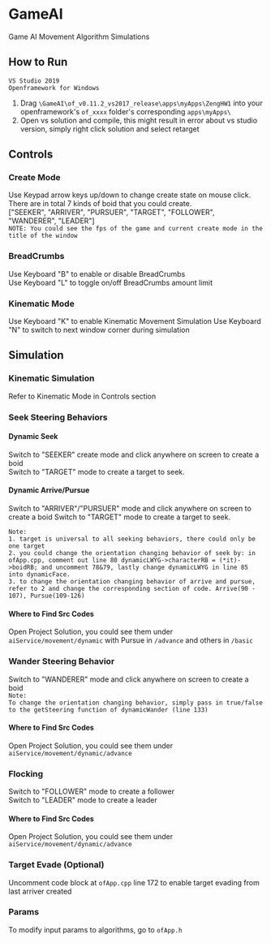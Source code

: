 # GameAI
Game AI Movement Algorithm Simulations

## How to Run
`VS Studio 2019`   
`Openframework for Windows`  
1. Drag `\GameAI\of_v0.11.2_vs2017_release\apps\myApps\ZengHW1` into your openframework's `of_xxxx` folder's corresponding `apps\myApps\` 
2. Open vs solution and compile, this might result in error about vs studio version, simply right click solution and select retarget

## Controls
### Create Mode
Use Keypad arrow keys up/down to change create state on mouse click.  
There are in total 7 kinds of boid that you could create.  
["SEEKER", "ARRIVER", "PURSUER", "TARGET", "FOLLOWER", "WANDERER", "LEADER"]  
`NOTE: You could see the fps of the game and current create mode in the title of the window`
### BreadCrumbs
Use Keyboard "B" to enable or disable BreadCrumbs  
Use Keyboard "L" to toggle on/off BreadCrumbs amount limit
### Kinematic Mode
Use Keyboard "K" to enable Kinematic Movement Simulation
Use Keyboard "N" to switch to next window corner during simulation

## Simulation
### Kinematic Simulation
Refer to Kinematic Mode in Controls section
### Seek Steering Behaviors
#### Dynamic Seek
Switch to "SEEKER" create mode and click anywhere on screen to create a boid  
Switch to "TARGET" mode to create a target to seek.  

#### Dynamic Arrive/Pursue
Switch to "ARRIVER"/"PURSUER" mode and click anywhere on screen to create a boid
Switch to "TARGET" mode to create a target to seek.

`Note:`  
`1. target is universal to all seeking behaviors, there could only be one target`  
`2. you could change the orientation changing behavior of seek by: in ofApp.cpp, comment out line 80 dynamicLWYG->characterRB = (*it)->boidRB; and uncomment 78&79, lastly change dynamicLWYG in line 85 into dynamicFace.`  
`3. to change the orientation changing behavior of arrive and pursue, refer to 2 and change the corresponding section of code. Arrive(90 - 107), Pursue(109-126)`

#### Where to Find Src Codes
Open Project Solution, you could see them under `aiService/movement/dynamic` with Pursue in `/advance` and others in `/basic`

### Wander Steering Behavior
Switch to "WANDERER" mode and click anywhere on screen to create a boid  
`Note:`  
`To change the orientation changing behavior, simply pass in true/false to the getSteering function of dynamicWander (line 133)`

#### Where to Find Src Codes
Open Project Solution, you could see them under `aiService/movement/dynamic/advance`

### Flocking
Switch to "FOLLOWER" mode to create a follower  
Switch to "LEADER" mode to create a leader  

#### Where to Find Src Codes
Open Project Solution, you could see them under `aiService/movement/dynamic/advance`

### Target Evade (Optional)
Uncomment code block at `ofApp.cpp` line 172 to enable target evading from last arriver created

### Params
To modify input params to algorithms, go to `ofApp.h`

